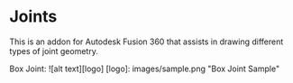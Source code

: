 # Joints
This is an addon for Autodesk Fusion 360 that assists in drawing different types of joint geometry.

Box Joint:
![alt text][logo]
[logo]: images/sample.png "Box Joint Sample"
